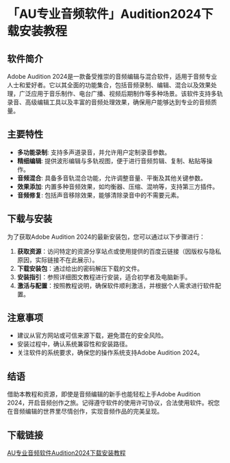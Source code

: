 # 「AU专业音频软件」Audition2024下载安装教程

## 软件简介

Adobe Audition 2024是一款备受推崇的音频编辑与混合软件，适用于音频专业人士和爱好者。它以其全面的功能集合，包括音频录制、编辑、混合以及效果处理，广泛应用于音乐制作、电台广播、视频后期制作等多种场景。该软件支持多轨录音、高级编辑工具以及丰富的音频处理效果，确保用户能够达到专业的音频质量。

## 主要特性

- **多功能录制**: 支持多声道录音，并允许用户定制录音参数。
- **精细编辑**: 提供波形编辑与多轨视图，便于进行音频剪辑、复制、粘贴等操作。
- **音频混合**: 具备多音轨混合功能，允许调整音量、平衡及其他关键参数。
- **效果添加**: 内置多种音频效果，如均衡器、压缩、混响等，支持第三方插件。
- **音频修复**: 包括声音移除效果，能够清除录音中的不需要元素。

## 下载与安装

为了获取Adobe Audition 2024的最新安装包，您可以通过以下步骤进行：

1. **获取资源**：访问特定的资源分享站点或使用提供的百度云链接（因版权与隐私原因，实际链接不在此展示）。
2. **下载安装包**：通过给出的密码解压下载的文件。
3. **安装指引**：参照详细图文教程进行安装，适合初学者及电脑新手。
4. **激活与配置**：按照教程说明，确保软件顺利激活，并根据个人需求进行软件配置。

## 注意事项

- 建议从官方网站或可信来源下载，避免潜在的安全风险。
- 安装过程中，确认系统兼容性和安装路径。
- 关注软件的系统要求，确保您的操作系统支持Adobe Audition 2024。

## 结语

借助本教程和资源，即使是音频编辑的新手也能轻松上手Adobe Audition 2024，开启音频创作之旅。记得遵守软件的使用许可协议，合法使用软件。祝您在音频编辑的世界里尽情创作，实现音频作品的完美呈现。

## 下载链接

[AU专业音频软件Audition2024下载安装教程](https://pan.quark.cn/s/99f4a79610cd)